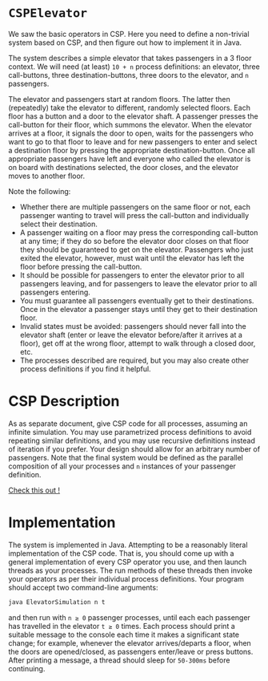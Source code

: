 `CSPElevator`
=============

We saw the basic operators in CSP. Here you need to define a non-trivial system based on CSP,
and then figure out how to implement it in Java.

The system describes a simple elevator that takes passengers in a 3 floor context. We will need (at least) `10 + n` process definitions: an elevator, three call-buttons, three destination-buttons, three doors to the elevator, and `n` passengers.

The elevator and passengers start at random floors. The latter then (repeatedly) take the elevator to different, randomly selected floors. Each floor has a button and a door to the elevator shaft. A passenger presses the call-button for their floor, which summons the elevator. When the elevator arrives at a floor, it signals the door to open, waits for the passengers who want to go to that floor to leave and for new passengers to enter and select a destination floor by pressing the appropriate destination-button. Once all appropriate passengers have left and everyone who called the elevator is on board with destinations selected, the door closes, and the elevator moves to another floor.

Note the following:
- Whether there are multiple passengers on the same floor or not, each passenger wanting to travel will press the call-button and individually select their destination.
- A passenger waiting on a floor may press the corresponding call-button at any time; if they do so before the elevator door closes on that floor they should be guaranteed to get on the elevator.
Passengers who just exited the elevator, however, must wait until the elevator has left the floor before pressing the call-button.
- It should be possible for passengers to enter the elevator prior to all passengers leaving, and for passengers to leave the elevator prior to all passengers entering.
- You must guarantee all passengers eventually get to their destinations. Once in the elevator a passenger stays until they get to their destination floor.
- Invalid states must be avoided: passengers should never fall into the elevator shaft (enter or leave the elevator before/after it arrives at a floor), get off at the wrong floor, attempt to walk through a closed door, etc.
- The processes described are required, but you may also create other process definitions if you find it helpful.

# CSP Description

As as separate document, give CSP code for all processes, assuming an infinite simulation. You may use parametrized process definitions to avoid repeating similar definitions, and you may use recursive definitions instead of iteration if you prefer. Your design should allow for an arbitrary number of passengers. Note that the final system would be defined as the parallel composition of all your processes and `n` instances of your passenger definition.

[Check this out !](./csp-implementation.hs)

# Implementation

The system is implemented in Java. Attempting to be a reasonably literal implementation of the CSP code. That is, you should come up with a general implementation of every CSP operator you use, and then launch threads as your processes. The run methods of these threads then invoke your operators as per their individual process definitions. Your program should accept two command-line arguments:

```bash
java ElevatorSimulation n t
```

and then run with `n ≥ 0` passenger processes, until each each passenger has travelled in the elevator `t ≥ 0` times. Each process should print a suitable message to the console each time it makes a significant state change; for example, whenever the elevator arrives/departs a floor, when the doors are opened/closed, as passengers enter/leave or press buttons. After printing a message, a thread should sleep for `50-300ms` before continuing.
